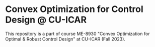 # Convex Optimization for Control Design @ CU-ICAR
This repository is a part of course ME-8930 "Convex Optimization for Optimal & Robust Control Design" at CU-ICAR (Fall 2023).
